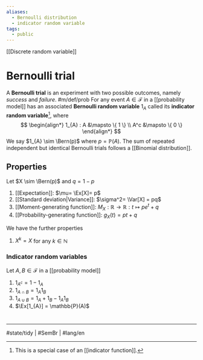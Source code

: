```yaml
---
aliases:
  - Bernoulli distribution
  - indicator random variable
tags:
  - public
---
```

[[Discrete random variable]]
# Bernoulli trial
A **Bernoulli trial** is an experiment with two possible outcomes,
namely _success_ and _failure_.  #m/def/prob 
For any event $A \in \mathcal{F}$ in a [[probability model]] has an associated **Bernoulli random variable** $1_{A}$ called its **indicator random variable**[^ind], where
$$
\begin{align*}
1_{A} : A &\mapsto \{ 1 \} \\
A^c &\mapsto \{ 0 \}
\end{align*}
$$
We say $1_{A} \sim \Bern(p)$ where $p = \mathbb{P}(A)$.
The sum of repeated independent but identical Bernoulli trials follows a [[Binomial distribution]].

  [^ind]: This is a special case of an [[indicator function]].

## Properties

Let $X \sim \Bern(p)$ and $q = 1-p$

1. [[Expectation]]: $\mu= \Ex[X]= p$   
2. [[Standard deviation\|Variance]]:  $\sigma^2= \Var[X] =  pq$ 
3. [[Moment-generating function]]: $M_{X} : \mathbb{R} \to \mathbb{R} : t \mapsto pe^t + q$
4. [[Probability-generating function]]: $g_{X}(t) = pt+q$

We have the further properties

1. $X^k = X$ for any $k \in \mathbb{N}$

### Indicator random variables

Let $A,B \in \mathcal{F}$ in a [[probability model]]

1. $1_{A^c} = 1 - 1_{A}$
2. $1_{A\cap B}= 1_{A}1_{B}$
3. $1_{A \cup B}= 1_{A} + 1_{B} - 1_{A}1_{B}$
4. $\Ex[1_{A}] = \mathbb{P}(A)$

#
---
#state/tidy | #SemBr | #lang/en
